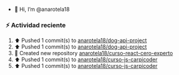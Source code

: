 - 👋 Hi, I’m @anarotela18

### :zap: Actividad reciente
<!--RECENT_ACTIVITY:start-->
1. ⬆️ Pushed 1 commit(s) to [anarotela18/dog-api-project](https://github.com/anarotela18/dog-api-project)<br>
2. ⬆️ Pushed 1 commit(s) to [anarotela18/dog-api-project](https://github.com/anarotela18/dog-api-project)<br>
3. 📔 Created new repository [anarotela18/curso-react-cero-experto](https://github.com/anarotela18/curso-react-cero-experto)<br>
4. ⬆️ Pushed 1 commit(s) to [anarotela18/curso-js-carpicoder](https://github.com/anarotela18/curso-js-carpicoder)<br>
5. ⬆️ Pushed 1 commit(s) to [anarotela18/curso-js-carpicoder](https://github.com/anarotela18/curso-js-carpicoder)<br>
<!--RECENT_ACTIVITY:end-->
